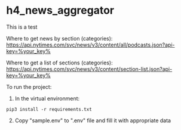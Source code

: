 # h4_news_aggregator

This is a test

Where to get news by section (categories):
https://api.nytimes.com/svc/news/v3/content/all/podcasts.json?api-key=%your_key%

Where to get a list of sections (categories):
https://api.nytimes.com/svc/news/v3/content/section-list.json?api-key=%your_key%

To run the project:
1) In the virtual environment:
```
pip3 install -r requirements.txt
```
2) Copy "sample.env" to ".env" file and fill it with appropriate data
